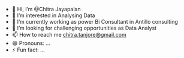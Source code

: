 - 👋 Hi, I’m @Chitra Jayapalan
- 👀 I’m interested in Analysing Data
- 🌱 I’m currently working as power Bi Consultant in Antillo consulting
- 💞️ I’m looking for challenging opportunities as Data Analyst
- 📫 How to reach me chitra.tanjore@gmail.com
- 😄 Pronouns: ...
- ⚡ Fun fact: ...

<!---
Chitramahe/Chitramahe is a ✨ special ✨ repository because its `README.md` (this file) appears on your GitHub profile.
You can click the Preview link to take a look at your changes.
--->
